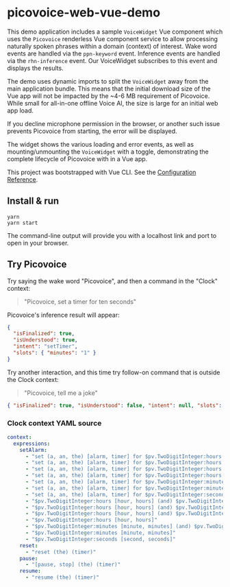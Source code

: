 # picovoice-web-vue-demo

This demo application includes a sample `VoiceWidget` Vue component which uses the `Picovoice` renderless Vue component service to allow processing naturally spoken phrases within a domain (context) of interest. Wake word events are handled via the `ppn-keyword` event. Inference events are handled via the `rhn-inference` event. Our VoiceWidget subscribes to this event and displays the results.

The demo uses dynamic imports to split the `VoiceWidget` away from the main application bundle. This means that the initial download size of the Vue app will not be impacted by the ~4-6 MB requirement of Picovoice. While small for all-in-one offline Voice AI, the size is large for an initial web app load.

If you decline microphone permission in the browser, or another such issue prevents Picovoice from starting, the error will be displayed.

The widget shows the various loading and error events, as well as mounting/unmounting the `VoiceWidget` with a toggle, demonstrating the complete lifecycle of Picovoice with in a Vue app.

This project was bootstrapped with Vue CLI. See the [Configuration Reference](https://cli.vuejs.org/config/).

## Install & run

```console
yarn
yarn start
```

The command-line output will provide you with a localhost link and port to open in your browser.

## Try Picovoice

Try saying the wake word "Picovoice", and then a command in the "Clock" context:

> "Picovoice, set a timer for ten seconds"

Picovoice's inference result will appear:

```json
{
  "isFinalized": true,
  "isUnderstood": true,
  "intent": "setTimer",
  "slots": { "minutes": "1" }
}
```

Try another interaction, and this time try follow-on command that is outside the Clock context:

> "Picovoice, tell me a joke"

```json
{ "isFinalized": true, "isUnderstood": false, "intent": null, "slots": {} }
```

### Clock context YAML source

```yaml
context:
  expressions:
    setAlarm:
      - "set (a, an, the) [alarm, timer] for $pv.TwoDigitInteger:hours [hour, hours] (and) $pv.TwoDigitInteger:minutes [minute, minutes] (and) $pv.TwoDigitInteger:seconds [second, seconds]"
      - "set (a, an, the) [alarm, timer] for $pv.TwoDigitInteger:hours [hour, hours] (and) $pv.TwoDigitInteger:minutes [minute, minutes]"
      - "set (a, an, the) [alarm, timer] for $pv.TwoDigitInteger:hours [hour, hours] (and) $pv.TwoDigitInteger:seconds [second, seconds]"
      - "set (a, an, the) [alarm, timer] for $pv.TwoDigitInteger:hours [hour, hours]"
      - "set (a, an, the) [alarm, timer] for $pv.TwoDigitInteger:minutes [minute, minutes] (and) $pv.TwoDigitInteger:seconds [second, seconds]"
      - "set (a, an, the) [alarm, timer] for $pv.TwoDigitInteger:minutes [minute, minutes]"
      - "set (a, an, the) [alarm, timer] for $pv.TwoDigitInteger:seconds [second, seconds]"
      - "$pv.TwoDigitInteger:hours [hour, hours] (and) $pv.TwoDigitInteger:minutes [minute, minutes] (and) $pv.TwoDigitInteger:seconds [second, seconds]"
      - "$pv.TwoDigitInteger:hours [hour, hours] (and) $pv.TwoDigitInteger:minutes [minute, minutes]"
      - "$pv.TwoDigitInteger:hours [hour, hours] (and) $pv.TwoDigitInteger:seconds [second, seconds]"
      - "$pv.TwoDigitInteger:hours [hour, hours]"
      - "$pv.TwoDigitInteger:minutes [minute, minutes] (and) $pv.TwoDigitInteger:seconds [second, seconds]"
      - "$pv.TwoDigitInteger:minutes [minute, minutes]"
      - "$pv.TwoDigitInteger:seconds [second, seconds]"
    reset:
      - "reset (the) (timer)"
    pause:
      - "[pause, stop] (the) (timer)"
    resume:
      - "resume (the) (timer)"
```

